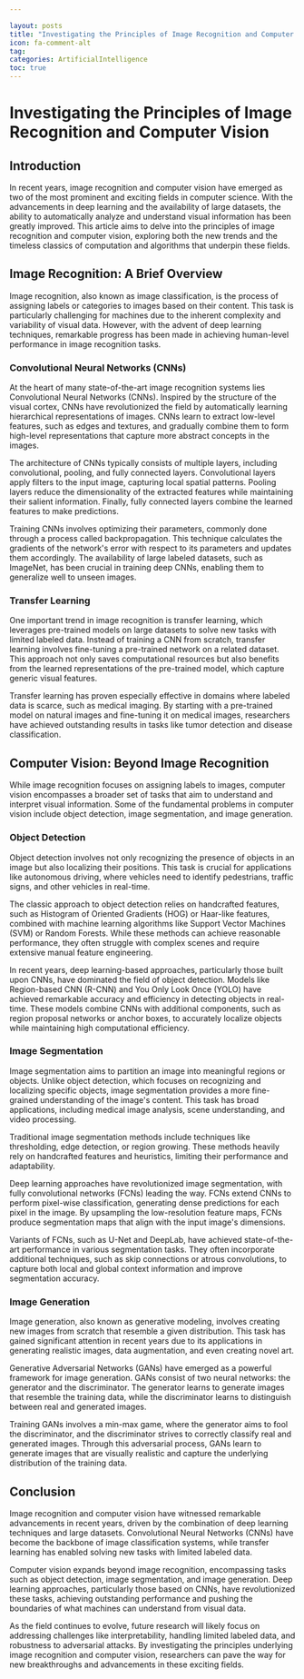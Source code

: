 ```yaml
---

layout: posts
title: "Investigating the Principles of Image Recognition and Computer Vision"
icon: fa-comment-alt
tag:      
categories: ArtificialIntelligence
toc: true
---
```




# Investigating the Principles of Image Recognition and Computer Vision

## Introduction

In recent years, image recognition and computer vision have emerged as two of the most prominent and exciting fields in computer science. With the advancements in deep learning and the availability of large datasets, the ability to automatically analyze and understand visual information has been greatly improved. This article aims to delve into the principles of image recognition and computer vision, exploring both the new trends and the timeless classics of computation and algorithms that underpin these fields.

## Image Recognition: A Brief Overview

Image recognition, also known as image classification, is the process of assigning labels or categories to images based on their content. This task is particularly challenging for machines due to the inherent complexity and variability of visual data. However, with the advent of deep learning techniques, remarkable progress has been made in achieving human-level performance in image recognition tasks.

### Convolutional Neural Networks (CNNs)

At the heart of many state-of-the-art image recognition systems lies Convolutional Neural Networks (CNNs). Inspired by the structure of the visual cortex, CNNs have revolutionized the field by automatically learning hierarchical representations of images. CNNs learn to extract low-level features, such as edges and textures, and gradually combine them to form high-level representations that capture more abstract concepts in the images.

The architecture of CNNs typically consists of multiple layers, including convolutional, pooling, and fully connected layers. Convolutional layers apply filters to the input image, capturing local spatial patterns. Pooling layers reduce the dimensionality of the extracted features while maintaining their salient information. Finally, fully connected layers combine the learned features to make predictions.

Training CNNs involves optimizing their parameters, commonly done through a process called backpropagation. This technique calculates the gradients of the network's error with respect to its parameters and updates them accordingly. The availability of large labeled datasets, such as ImageNet, has been crucial in training deep CNNs, enabling them to generalize well to unseen images.

### Transfer Learning

One important trend in image recognition is transfer learning, which leverages pre-trained models on large datasets to solve new tasks with limited labeled data. Instead of training a CNN from scratch, transfer learning involves fine-tuning a pre-trained network on a related dataset. This approach not only saves computational resources but also benefits from the learned representations of the pre-trained model, which capture generic visual features.

Transfer learning has proven especially effective in domains where labeled data is scarce, such as medical imaging. By starting with a pre-trained model on natural images and fine-tuning it on medical images, researchers have achieved outstanding results in tasks like tumor detection and disease classification.

## Computer Vision: Beyond Image Recognition

While image recognition focuses on assigning labels to images, computer vision encompasses a broader set of tasks that aim to understand and interpret visual information. Some of the fundamental problems in computer vision include object detection, image segmentation, and image generation.

### Object Detection

Object detection involves not only recognizing the presence of objects in an image but also localizing their positions. This task is crucial for applications like autonomous driving, where vehicles need to identify pedestrians, traffic signs, and other vehicles in real-time.

The classic approach to object detection relies on handcrafted features, such as Histogram of Oriented Gradients (HOG) or Haar-like features, combined with machine learning algorithms like Support Vector Machines (SVM) or Random Forests. While these methods can achieve reasonable performance, they often struggle with complex scenes and require extensive manual feature engineering.

In recent years, deep learning-based approaches, particularly those built upon CNNs, have dominated the field of object detection. Models like Region-based CNN (R-CNN) and You Only Look Once (YOLO) have achieved remarkable accuracy and efficiency in detecting objects in real-time. These models combine CNNs with additional components, such as region proposal networks or anchor boxes, to accurately localize objects while maintaining high computational efficiency.

### Image Segmentation

Image segmentation aims to partition an image into meaningful regions or objects. Unlike object detection, which focuses on recognizing and localizing specific objects, image segmentation provides a more fine-grained understanding of the image's content. This task has broad applications, including medical image analysis, scene understanding, and video processing.

Traditional image segmentation methods include techniques like thresholding, edge detection, or region growing. These methods heavily rely on handcrafted features and heuristics, limiting their performance and adaptability.

Deep learning approaches have revolutionized image segmentation, with fully convolutional networks (FCNs) leading the way. FCNs extend CNNs to perform pixel-wise classification, generating dense predictions for each pixel in the image. By upsampling the low-resolution feature maps, FCNs produce segmentation maps that align with the input image's dimensions.

Variants of FCNs, such as U-Net and DeepLab, have achieved state-of-the-art performance in various segmentation tasks. They often incorporate additional techniques, such as skip connections or atrous convolutions, to capture both local and global context information and improve segmentation accuracy.

### Image Generation

Image generation, also known as generative modeling, involves creating new images from scratch that resemble a given distribution. This task has gained significant attention in recent years due to its applications in generating realistic images, data augmentation, and even creating novel art.

Generative Adversarial Networks (GANs) have emerged as a powerful framework for image generation. GANs consist of two neural networks: the generator and the discriminator. The generator learns to generate images that resemble the training data, while the discriminator learns to distinguish between real and generated images.

Training GANs involves a min-max game, where the generator aims to fool the discriminator, and the discriminator strives to correctly classify real and generated images. Through this adversarial process, GANs learn to generate images that are visually realistic and capture the underlying distribution of the training data.

## Conclusion

Image recognition and computer vision have witnessed remarkable advancements in recent years, driven by the combination of deep learning techniques and large datasets. Convolutional Neural Networks (CNNs) have become the backbone of image classification systems, while transfer learning has enabled solving new tasks with limited labeled data.

Computer vision expands beyond image recognition, encompassing tasks such as object detection, image segmentation, and image generation. Deep learning approaches, particularly those based on CNNs, have revolutionized these tasks, achieving outstanding performance and pushing the boundaries of what machines can understand from visual data.

As the field continues to evolve, future research will likely focus on addressing challenges like interpretability, handling limited labeled data, and robustness to adversarial attacks. By investigating the principles underlying image recognition and computer vision, researchers can pave the way for new breakthroughs and advancements in these exciting fields.